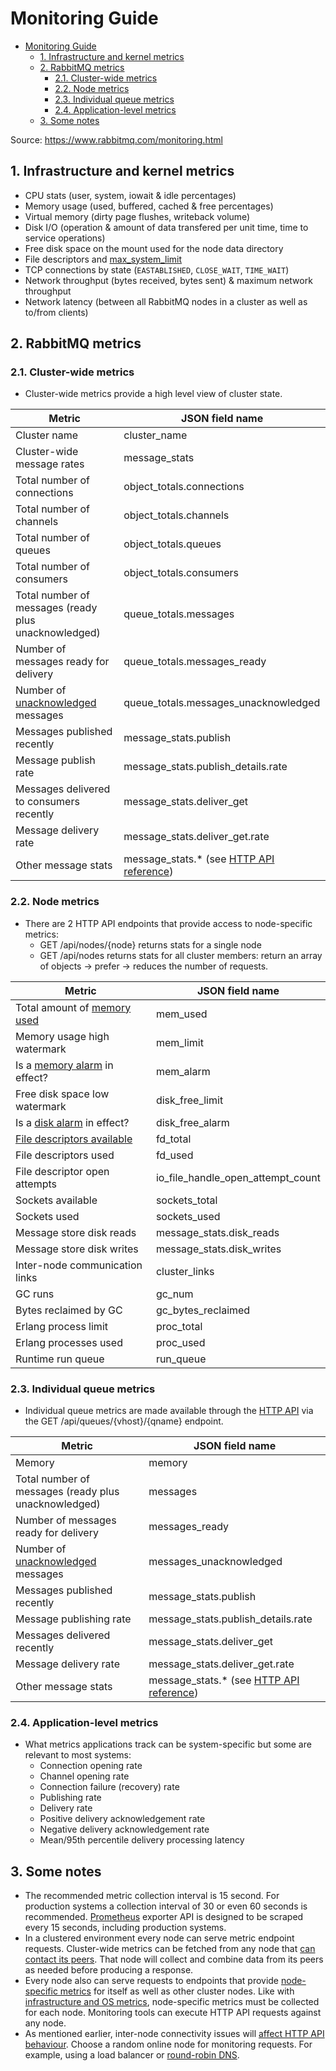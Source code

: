 # Monitoring Guide

- [Monitoring Guide](#monitoring-guide)
  - [1. Infrastructure and kernel metrics](#1-infrastructure-and-kernel-metrics)
  - [2. RabbitMQ metrics](#2-rabbitmq-metrics)
    - [2.1. Cluster-wide metrics](#21-cluster-wide-metrics)
    - [2.2. Node metrics](#22-node-metrics)
    - [2.3. Individual queue metrics](#23-individual-queue-metrics)
    - [2.4. Application-level metrics](#24-application-level-metrics)
  - [3. Some notes](#3-some-notes)

Source: <https://www.rabbitmq.com/monitoring.html>

## 1. Infrastructure and kernel metrics

- CPU stats (user, system, iowait & idle percentages)
- Memory usage (used, buffered, cached & free percentages)
- Virtual memory (dirty page flushes, writeback volume)
- Disk I/O (operation & amount of data transfered per unit time, time to service operations)
- Free disk space on the mount used for the node data directory
- File descriptors and [max_system_limit](https://www.rabbitmq.com/networking.html#open-file-handle-limit)
- TCP connections by state (`EASTABLISHED`, `CLOSE_WAIT`, `TIME_WAIT`)
- Network throughput (bytes received, bytes sent) & maximum network throughput
- Network latency (between all RabbitMQ nodes in a cluster as well as to/from clients)

## 2. RabbitMQ metrics

### 2.1. Cluster-wide metrics

- Cluster-wide metrics provide a high level view of cluster state.

| Metric                                                                      | JSON field name                                                                                                                     |
| --------------------------------------------------------------------------- | ----------------------------------------------------------------------------------------------------------------------------------- |
| Cluster name                                                                | cluster_name                                                                                                                        |
| Cluster-wide message rates                                                  | message_stats                                                                                                                       |
| Total number of connections                                                 | object_totals.connections                                                                                                           |
| Total number of channels                                                    | object_totals.channels                                                                                                              |
| Total number of queues                                                      | object_totals.queues                                                                                                                |
| Total number of consumers                                                   | object_totals.consumers                                                                                                             |
| Total number of messages (ready plus unacknowledged)                        | queue_totals.messages                                                                                                               |
| Number of messages ready for delivery                                       | queue_totals.messages_ready                                                                                                         |
| Number of [unacknowledged](https://www.rabbitmq.com/confirms.html) messages | queue_totals.messages_unacknowledged                                                                                                |
| Messages published recently                                                 | message_stats.publish                                                                                                               |
| Message publish rate                                                        | message_stats.publish_details.rate                                                                                                  |
| Messages delivered to consumers recently                                    | message_stats.deliver_get                                                                                                           |
| Message delivery rate                                                       | message_stats.deliver_get.rate                                                                                                      |
| Other message stats                                                         | message_stats.\* (see [HTTP API reference](https://rawcdn.githack.com/rabbitmq/rabbitmq-management/v3.8.8/priv/www/api/index.html)) |

### 2.2. Node metrics

- There are 2 HTTP API endpoints that provide access to node-specific metrics:
  - GET /api/nodes/{node} returns stats for a single node
  - GET /api/nodes returns stats for all cluster members: return an array of objects -> prefer -> reduces the number of requests.

| Metric                                                                                        | JSON field name                   |
| --------------------------------------------------------------------------------------------- | --------------------------------- |
| Total amount of [memory used](https://www.rabbitmq.com/memory-use.html)                       | mem_used                          |
| Memory usage high watermark                                                                   | mem_limit                         |
| Is a [memory alarm](https://www.rabbitmq.com/memory.html) in effect?                          | mem_alarm                         |
| Free disk space low watermark                                                                 | disk_free_limit                   |
| Is a [disk alarm](https://www.rabbitmq.com/disk-alarms.html) in effect?                       | disk_free_alarm                   |
| [File descriptors available](https://www.rabbitmq.com/networking.html#open-file-handle-limit) | fd_total                          |
| File descriptors used                                                                         | fd_used                           |
| File descriptor open attempts                                                                 | io_file_handle_open_attempt_count |
| Sockets available                                                                             | sockets_total                     |
| Sockets used                                                                                  | sockets_used                      |
| Message store disk reads                                                                      | message_stats.disk_reads          |
| Message store disk writes                                                                     | message_stats.disk_writes         |
| Inter-node communication links                                                                | cluster_links                     |
| GC runs                                                                                       | gc_num                            |
| Bytes reclaimed by GC                                                                         | gc_bytes_reclaimed                |
| Erlang process limit                                                                          | proc_total                        |
| Erlang processes used                                                                         | proc_used                         |
| Runtime run queue                                                                             | run_queue                         |

### 2.3. Individual queue metrics

- Individual queue metrics are made available through the [HTTP API](https://www.rabbitmq.com/management.html#http-api) via the GET /api/queues/{vhost}/{qname} endpoint.

| Metric                                                                      | JSON field name                                                                                                                     |
| --------------------------------------------------------------------------- | ----------------------------------------------------------------------------------------------------------------------------------- |
| Memory                                                                      | memory                                                                                                                              |
| Total number of messages (ready plus unacknowledged)                        | messages                                                                                                                            |
| Number of messages ready for delivery                                       | messages_ready                                                                                                                      |
| Number of [unacknowledged](https://www.rabbitmq.com/confirms.html) messages | messages_unacknowledged                                                                                                             |
| Messages published recently                                                 | message_stats.publish                                                                                                               |
| Message publishing rate                                                     | message_stats.publish_details.rate                                                                                                  |
| Messages delivered recently                                                 | message_stats.deliver_get                                                                                                           |
| Message delivery rate                                                       | message_stats.deliver_get.rate                                                                                                      |
| Other message stats                                                         | message_stats.\* (see [HTTP API reference](https://rawcdn.githack.com/rabbitmq/rabbitmq-management/v3.8.8/priv/www/api/index.html)) |

### 2.4. Application-level metrics

- What metrics applications track can be system-specific but some are relevant to most systems:
  - Connection opening rate
  - Channel opening rate
  - Connection failure (recovery) rate
  - Publishing rate
  - Delivery rate
  - Positive delivery acknowledgement rate
  - Negative delivery acknowledgement rate
  - Mean/95th percentile delivery processing latency

## 3. Some notes

- The recommended metric collection interval is 15 second. For production systems a collection interval of 30 or even 60 seconds is recommended. [Prometheus](https://www.rabbitmq.com/prometheus.html) exporter API is designed to be scraped every 15 seconds, including production systems.
- In a clustered environment every node can serve metric endpoint requests. Cluster-wide metrics can be fetched from any node that [can contact its peers](https://www.rabbitmq.com/management.html#clustering). That node will collect and combine data from its peers as needed before producing a response.
- Every node also can serve requests to endpoints that provide [node-specific metrics](https://www.rabbitmq.com/monitoring.html#node-metrics) for itself as well as other cluster nodes. Like with [infrastructure and OS metrics](https://www.rabbitmq.com/monitoring.html#system-metrics), node-specific metrics must be collected for each node. Monitoring tools can execute HTTP API requests against any node.
- As mentioned earlier, inter-node connectivity issues will [affect HTTP API behaviour](https://www.rabbitmq.com/management.html#clustering). Choose a random online node for monitoring requests. For example, using a load balancer or [round-robin DNS](https://en.wikipedia.org/wiki/Round-robin_DNS).
